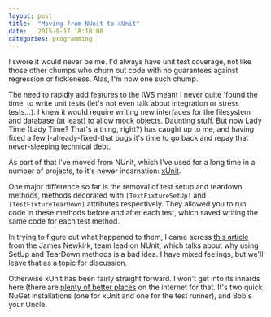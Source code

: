 ```yaml
---
layout: post
title:  "Moving from NUnit to xUnit"
date:   2015-9-17 18:18:00
categories: programming
---
```


I swore it would never be me. I'd always have unit test coverage, not like those other chumps
who churn out code with no guarantees against regression or fickleness. Alas, I'm now one such
chump.

The need to rapidly add features to the IWS meant I never quite 'found the time' to write unit
tests (let's not even talk about integration or stress tests...). I knew it would require writing
new interfaces for the filesystem and database (at least) to allow mock objects. Daunting stuff.
But now Lady Time (Lady Time? That's a thing, right?) has caught up to me, and having
fixed a few  I-already-fixed-that bugs it's time to go back and repay that never-sleeping technical
debt.

As part of that I've moved from NUnit, which I've used for a long time in a number of projects,
to it's newer incarnation: [xUnit][xunit].

One major difference so far is the removal of test setup and teardown methods, methods
decorated with `[TextFixtureSetUp]` and `[TestFixtureTearDown]` attributes respectively. They
allowed you to run code in these methods before and after each test, which saved writing the
same code for each test method.

In trying to figure out what happened to them, I came across [this article][setupteardown] from
the James Newkirk, team lead on NUnit, which talks about why using SetUp and TearDown methods is
a bad idea. I have mixed feelings, but we'll leave that as a topic for discussion.

Otherwise xUnit has been fairly straight forward. I won't get into its innards here (there are
[plenty of better places][xunit-tutorials] on the internet for that. It's two quick NuGet installations
(one for xUnit and one for the test runner), and Bob's your Uncle.

[xunit]: https://xunit.github.io/
[setupteardown]: http://jamesnewkirk.typepad.com/posts/2007/09/why-you-should-.html
[xunit-tutorials]: http://stackoverflow.com/questions/9006615/are-there-any-good-documentations-books-tutorials-for-xunit-net
